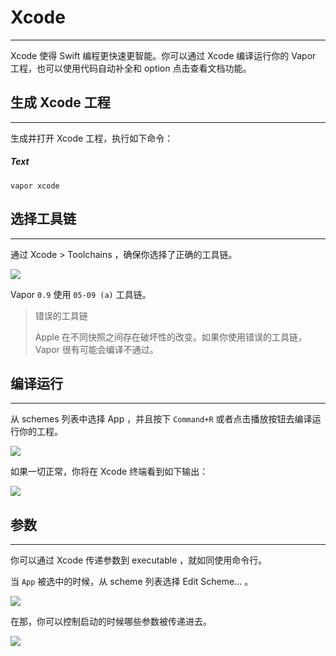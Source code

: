 # Xcode
---
Xcode 使得 Swift 编程更快速更智能。你可以通过 Xcode 编译运行你的 Vapor 工程，也可以使用代码自动补全和 option 点击查看文档功能。


## 生成 Xcode 工程
---
生成并打开 Xcode 工程，执行如下命令：

##### Text
```
vapor xcode
```


## 选择工具链
---
通过 Xcode > Toolchains ，确保你选择了正确的工具链。

![](https://raw.githubusercontent.com/CaryZheng/Vapor-Chinese/master/image/xcode_snapshot_1.png)


Vapor ```0.9``` 使用 ```05-09 (a)``` 工具链。


> 错误的工具链
> 
> Apple 在不同快照之间存在破坏性的改变。如果你使用错误的工具链，Vapor 很有可能会编译不通过。


## 编译运行
---
从 schemes 列表中选择 App ，并且按下 ```Command+R``` 或者点击播放按钮去编译运行你的工程。

![](https://github.com/CaryZheng/Vapor-Chinese/blob/master/image/xcode_snapshot_2.png?raw=true)


如果一切正常，你将在 Xcode 终端看到如下输出：

![](https://raw.githubusercontent.com/CaryZheng/Vapor-Chinese/133c03a9faace40a98153cd23431856f52931ba2/image/xcode_snapshot_3.png)


## 参数
---
你可以通过 Xcode 传递参数到 executable ，就如同使用命令行。

当 ```App``` 被选中的时候，从 scheme 列表选择 Edit Scheme... 。

![](https://github.com/CaryZheng/Vapor-Chinese/blob/master/image/xcode_snapshot_4.png?raw=true)


在那，你可以控制启动的时候哪些参数被传递进去。

![](https://github.com/CaryZheng/Vapor-Chinese/blob/master/image/xcode_snapshot_5.png?raw=true)